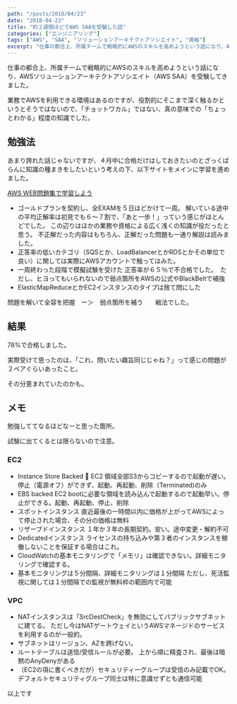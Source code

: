 ```yaml
---
path: "/posts/2018/04/23"
date: "2018-04-23"
title: "約２週間ほどでAWS SAAを受験した話"
categories: ["エンジニアリング"]
tags: ["AWS", "SAA", "ソリューションアーキテクトアソシエイト", "資格"]
excerpt: "仕事の都合上、所属チームで戦略的にAWSのスキルを高めようという話になり、AWSソリューションアーキテクトアソシエイト（AWS SAA）を受験してきました。業務でAWSを利用できる環境はあるのですが..."
---
```


仕事の都合上、所属チームで戦略的にAWSのスキルを高めようという話になり、AWSソリューションアーキテクトアソシエイト（AWS SAA）を受験してきました。

業務でAWSを利用できる環境はあるのですが、役割的にそこまで深く触るかというとそうではないので、「チョットワカル」ではない、真の意味での「ちょっとわかる」程度の知識でした。

## 勉強法

あまり誇れた話じゃないですが、４月中に合格だけはしておきたいのとざっくばらんに知識の種まきをしたいという考えの下、以下サイトをメインに学習を進めました。

[AWS WEB問題集で学習しよう]( https://aws.koiwaclub.com/)

* ゴールドプランを契約し、全EXAMを５日ほどかけて一周。 解いている途中の平均正解率は初見でも６〜７割で、「あと一歩！」っていう感じがほとんどでした。 この辺りはほかの業務や資格による広く浅くの知識が役だったと思う。 不正解だった内容はもちろん、正解だった問題も一通り解説は読みました。
* 正答率の低いカテゴリ（SQSとか、LoadBalancerとかRDSとかその単位で良い）に関しては実際にAWSアカウントで触ってはみた。
* 一周終わった段階で模擬試験を受けた 正答率が６５％で不合格でした。　ただし、ヒヨってもいられないので弱点箇所をAWSの公式やBlackBeltで補強
* ElasticMapReduceとかEC2インスタンスのタイプは捨て問にした

問題を解いて全容を把握　ー＞　弱点箇所を補う　　戦法でした。

## 結果

78%で合格しました。

実際受けて思ったのは、「これ、問いたい趣旨同じじゃね？」って感じの問題が２ペアぐらいあったこと。

その分恵まれていたのかも。

## メモ

勉強しててなるほどなーと思った箇所。

試験に出てくるとは限らないので注意。

### EC2

* Instance Store Backed  EC2 領域全部S3からコピーするので起動が遅い。停止（電源オフ）ができず、起動、再起動、削除（Terminated)のみ
* EBS backed EC2 bootに必要な領域を読み込んで起動するので起動早い。停止ができる。起動、再起動、停止、削除
* スポットインスタンス 直近最後の一時間以内に価格が上がってAWSによって停止された場合、その分の価格は無料
* リザーブドインスタンス １年か３年の長期契約。安い。途中変更・解約不可
* Dedicatedインスタンス ライセンスの持ち込みや第３者のインスタンスを稼働しないことを保証する場合はこれ。
* CloudWatchの基本モニタリングで「メモリ」は確認できない。詳細モニタリングで確認する。
* 基本モニタリングは５分間隔、詳細モニタリングは１分間隔 ただし、死活監視に関しては１分間隔での監視が無料枠の範囲内で可能

### VPC

* NATインスタンスは「SrcDestCheck」を無効にしてパブリックサブネットに建てる。 ただし今はNATゲートウェイというAWSマネージドのサービスを利用するのが一般的。
* サブネットはリージョン、AZを跨げない。
* ルートテーブルは送信/受信ルールが必要。 上から順に精査され、最後は暗黙のAnyDenyがある
* （EC2の項に書くべきだが）セキュリティーグループは受信のみ記載でOK。 デフォルトセキュリティグループ同士は特に意識せずとも通信可能

以上です